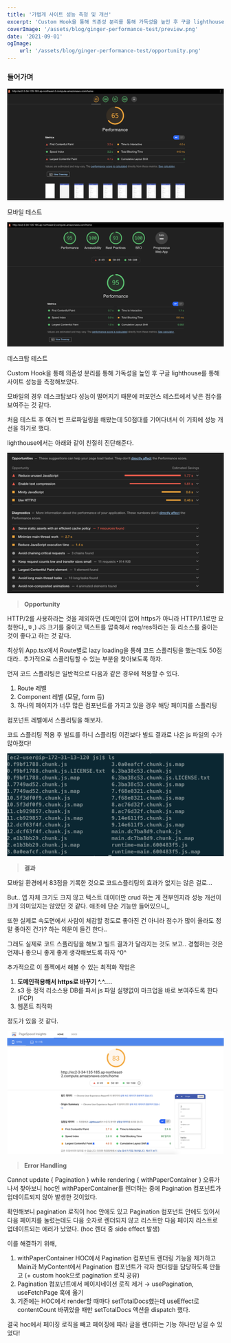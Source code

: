 ```yaml
---
title: '가볍게 사이트 성능 측정 및 개선'
excerpt: 'Custom Hook을 통해 의존성 분리를 통해 가독성을 높인 후 구글 lighthouse를 통해 사이트 성능을 측정해보았다. 모바일의 경우 데스크탑보다 성능이 떨어지기 때문에 퍼포먼스 테스트에서 낮은 점수를 보여주는 것 같다. 처음 테스트 후 여러 번 프로파일링을 해봤는데 50점대를 기어다녀서 이 기회에 성능 개선을 하기로 했다. lighthouse에서는 아래와 같이 친절히 진단해준다.'
coverImage: '/assets/blog/ginger-performance-test/preview.png'
date: '2021-09-01'
ogImage:
    url: '/assets/blog/ginger-performance-test/opportunity.png'
---
```


### 들어가며

![모바일 테스트](/assets/blog/ginger-performance-test/mobile-test-before.png)

모바일 테스트

![데스크탑 테스트](/assets/blog/ginger-performance-test/desktop-test-before.png)

데스크탑 테스트

Custom Hook을 통해 의존성 분리를 통해 가독성을 높인 후 구글 lighthouse를 통해 사이트 성능을 측정해보았다.

모바일의 경우 데스크탑보다 성능이 떨어지기 때문에 퍼포먼스 테스트에서 낮은 점수를 보여주는 것 같다.

처음 테스트 후 여러 번 프로파일링을 해봤는데 50점대를 기어다녀서 이 기회에 성능 개선을 하기로 했다.

lighthouse에서는 아래와 같이 친절히 진단해준다.

![스크린샷 2021-09-07 오후 2.18.48.png](/assets/blog/ginger-performance-test/opportunity.png)

> **Opportunity**

HTTP/2를 사용하라는 것을 제외하면 (도메인이 없어 https가 아니라 HTTP/1.1로만 요청한다,,ㅎ,) JS 크기를 줄이고 텍스트를 압축해서 req/res하라는 등 리소스를 줄이는 것이 좋다고 하는 것 같다.

최상위 App.tsx에서 Route별로 lazy loading을 통해 코드 스플리팅을 했는데도 50점대라.. 추가적으로 스플리팅할 수 있는 부분을 찾아보도록 하자.

먼저 코드 스플리팅은 일반적으로 다음과 같은 경우에 적용할 수 있다.

1. Route 레벨
2. Component 레벨 (모달, form 등)
3. 하나의 페이지가 너무 많은 컴포넌트를 가지고 있을 경우 해당 페이지를 스플리팅

컴포넌트 레벨에서 스플리팅을 해보자.

코드 스플리팅 적용 후 빌드를 하니 스플리팅 이전보다 빌드 결과로 나온 js 파일의 수가 많아졌다!

![스크린샷 2021-09-07 오후 5.14.14.png](/assets/blog/ginger-performance-test/code-splitting.png)

> **결과**

모바일 환경에서 83점을 기록한 것으로 코드스플리팅의 효과가 없지는 않은 걸로...

But.. 앱 자체 크기도 크지 않고 텍스트 데이터만 crud 하는 게 전부인지라 성능 개선이 크게 의미있지는 않았던 것 같다. 애초에 단순 기능만 들어있으니,,

또한 실제로 속도면에서 사람이 체감할 정도로 좋아진 건 아니라 점수가 많이 올라도 정말 좋아진 건가? 하는 의문이 들긴 한다..

그래도 실제로 코드 스플리팅을 해보고 빌드 결과가 달라지는 것도 보고.. 경험하는 것은 언제나 좋으니 좋게 좋게 생각해보도록 하자 ^0^

추가적으로 이 플젝에서 해볼 수 있는 최적화 작업은

1. **도메인적용해서 https로 바꾸기 ^.^....**
2. s3 등 정적 리소스용 DB를 파서 js 파일 실행없이 마크업을 바로 보여주도록 한다 (FCP)
3. 웹폰트 최적화

정도가 있을 것 같다.

![스크린샷 2021-09-07 오후 9.25.22.png](/assets/blog/ginger-performance-test/mobile-test-after.png)

> **Error Handling**

Cannot update { Pagination } while rendering { withPaperContainer } 오류가 나서 찾아보니 hoc인 withPaperContainer를 렌더하는 중에 Pagination 컴포넌트가 업데이트되지 않아 발생한 것이었다.

확인해보니 pagination 로직이 hoc 안에도 있고 Pagination 컴포넌트 안에도 있어서 다음 페이지를 눌렀는데도 다음 숫자로 렌더되지 않고 리스트만 다음 페이지 리스트로 업데이트되는 에러가 났었다. (hoc 렌더 중 side effect 발생)

이를 해결하기 위해,

1. withPaperContainer HOC에서 Pagination 컴포넌트 렌더링 기능을 제거하고 Main과 MyContent에서 Pagination 컴포넌트가 각자 렌더링을 담당하도록 만들고 (+ custom hook으로 pagination 로직 공유)
2. Pagination 컴포넌트에서 페이지네이션 로직 제거 → usePagination, useFetchPage 훅에 옮기
3. 기존에는 HOC에서 render할 때마다 setTotalDocs했는데 useEffect로 contentCount 바뀌었을 때만 setTotalDocs 액션을 dispatch 했다.

결국 hoc에서 페이징 로직을 빼고 페이징에 따라 글을 렌더하는 기능 하나만 남길 수 있었다!
